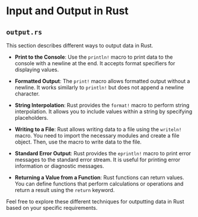 # Input and Output in Rust

## `output.rs`

This section describes different ways to output data in Rust.

- **Print to the Console**: Use the `println!` macro to print data to the console with a newline at the end. It accepts format specifiers for displaying values.

- **Formatted Output**: The `print!` macro allows formatted output without a newline. It works similarly to `println!` but does not append a newline character.

- **String Interpolation**: Rust provides the `format!` macro to perform string interpolation. It allows you to include values within a string by specifying placeholders.

- **Writing to a File**: Rust allows writing data to a file using the `writeln!` macro. You need to import the necessary modules and create a file object. Then, use the macro to write data to the file.

- **Standard Error Output**: Rust provides the `eprintln!` macro to print error messages to the standard error stream. It is useful for printing error information or diagnostic messages.

- **Returning a Value from a Function**: Rust functions can return values. You can define functions that perform calculations or operations and return a result using the `return` keyword.

Feel free to explore these different techniques for outputting data in Rust based on your specific requirements.

